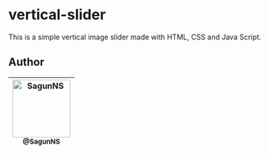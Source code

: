 # vertical-slider
This is a simple vertical image slider made with HTML, CSS and Java Script. 

## Author
| [<img alt="SagunNS" src="https://github.com/SagunNS.png?size=115" width="115"><br><sub>@SagunNS</sub>](https://github.com/SagunNS) | 
| :---:  
